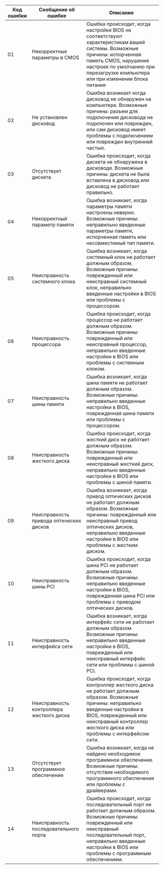 | Код ошибки | Сообщение об ошибке | Описание |
|------------|--------------------|----------|
| 01         | Некорректные параметры в CMOS | Ошибка происходит, когда настройки BIOS не соответствуют характеристикам вашей системы. Возможные причины: испорченная память CMOS, нарушение настроек по умолчанию при перезагрузке компьютера или при изменении блока питания |
| 02         | Не установлен дисковод | Ошибка возникает когда дисковод не обнаружен на компьютере. Возможные причины: разъем для подключения дисковода не подключен или поврежден, или сам дисковод имеет проблемы с подключением или поврежден внутренней частью. |
| 03         | Отсутствует дискета | Ошибка происходит, когда дискета не обнаружена в дисководе. Возможные причины: дискета не была вставлена в дисковод или дисковод не работает правильно. |
| 04         | Некорректный параметр памяти | Ошибка возникает, когда параметры памяти настроены неверно. Возможные причины: неправильно введенные параметры памяти, испорченная память или несовместимый тип памяти. |
| 05         | Неисправность системного клока | Ошибка возникает, когда системный клок не работает должным образом. Возможные причины: поврежденный или неисправный системный клок, неправильно введенные настройки в BIOS или проблемы с процессором. |
| 06         | Неисправность процессора | Ошибка происходит, когда процессор не работает должным образом. Возможные причины: поврежденный или неисправный процессор, неправильно введенные настройки в BIOS или проблемы с системным клоком. |
| 07         | Неисправность шины памяти | Ошибка возникает, когда шина памяти не работает должным образом. Возможные причины: неправильно введенные настройки в BIOS, поврежденная шина памяти или проблемы с процессором. |
| 08         | Неисправность жесткого диска | Ошибка происходит, когда жесткий диск не работает должным образом. Возможные причины: поврежденный или неисправный жесткий диск, неправильно введенные настройки в BIOS или проблемы с шиной памяти. |
| 09         | Неисправность привода оптических дисков | Ошибка возникает, когда привод оптических дисков не работает должным образом. Возможные причины: поврежденный или неисправный привод оптических дисков, неправильно введенные настройки в BIOS или проблемы с жестким диском. |
| 10         | Неисправность шины PCI | Ошибка происходит, когда шина PCI не работает должным образом. Возможные причины: неправильно введенные настройки в BIOS, поврежденная шина PCI или проблемы с приводом оптических дисков. |
| 11         | Неисправность интерфейса сети | Ошибка возникает, когда интерфейс сети не работает должным образом. Возможные причины: неправильно введенные настройки в BIOS, поврежденный или неисправный интерфейс сети или проблемы с шиной PCI. |
| 12         | Неисправность контроллера жесткого диска | Ошибка происходит, когда контроллер жесткого диска не работает должным образом. Возможные причины: неправильно введенные настройки в BIOS, поврежденный или неисправный контроллер жесткого диска или проблемы с интерфейсом сети. |
| 13         | Отсутствует программное обеспечение | Ошибка возникает, когда не найдено необходимое программное обеспечение. Возможные причины: отсутствие необходимого программного обеспечения или проблемы с драйверами. |
| 14         | Неисправность последовательного порта | Ошибка происходит, когда последовательный порт не работает должным образом. Возможные причины: поврежденный или неисправный последовательный порт, неправильно введенные настройки в BIOS или проблемы с программным обеспечением. |

